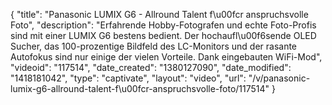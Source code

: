 {
    "title": "Panasonic LUMIX G6 - Allround Talent f\u00fcr anspruchsvolle Foto",
    "description": "Erfahrende Hobby-Fotografen und echte Foto-Profis sind mit einer LUMIX G6 bestens bedient. Der hochaufl\u00f6sende OLED Sucher, das 100-prozentige Bildfeld des LC-Monitors und der rasante Autofokus sind nur einige der vielen Vorteile. Dank eingebauten WiFi-Mod",
    "videoid": "117514",
    "date_created": "1380127090",
    "date_modified": "1418181042",
    "type": "captivate",
    "layout": "video",
    "url": "\/v\/panasonic-lumix-g6-allround-talent-f\u00fcr-anspruchsvolle-foto\/117514"
}